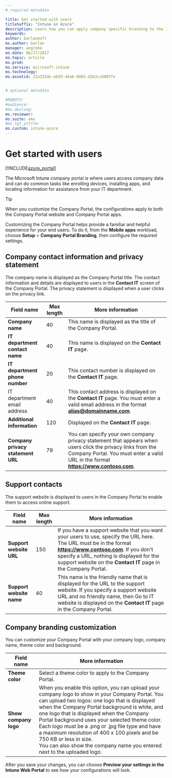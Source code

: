```yaml
---
# required metadata

title: Get started with userstitleSuffix: "Intune on Azure"
description: Learn how you can apply company specific branding to the Intune Company Portal app. "
keywords:
author: barlanmsft
ms.author: barlan
manager: angrobe
ms.date: 06/27/2017
ms.topic: article
ms.prod:
ms.service: microsoft-intune
ms.technology:
ms.assetid: 22a232de-ab93-44ab-b0b5-d2b3ccb007fe


# optional metadata

#ROBOTS:
#audience:
#ms.devlang:
ms.reviewer:
ms.suite: ems
#ms.tgt_pltfrm:
ms.custom: intune-azure
---
```


# Get started with users

[!INCLUDE[azure_portal](./includes/azure_portal.md)]

The Microsoft Intune company portal is where users access company data and can do common tasks like enrolling devices, installing apps, and locating information for assistance from your IT department.

> [!Tip]
> When you customize the Company Portal, the configurations apply to both the Company Portal website and Company Portal apps.

Customizing the Company Portal helps provide a familiar and helpful experience for your end users. To do it, from the **Mobile apps** workload, choose  **Setup** > **Company Portal Branding**, then configure the required settings.

## Company contact information and privacy statement
The company name is displayed as the Company Portal title. The contact information and details are displayed to users in the **Contact IT** screen of the Company Portal. The privacy statement is displayed when a user clicks on the privacy link.


|Field name|Max length|More information|
|-|-|-|
|**Company name**|40|This name is displayed as the title of the Company Portal.|
|**IT department contact name**|40|This name is displayed on the **Contact IT** page.|
|**IT department phone number**|20|This contact number is displayed on the **Contact IT** page.|
|IT department email address|40|This contact address is displayed on the **Contact IT** page. You must enter a valid email address in the format **alias@domainname.com**.|
|**Additional information**|120|Displayed on the **Contact IT** page.|
|**Company privacy statement URL**|79|You can specify your own company privacy statement that appears when users click the privacy links from the Company Portal. You must enter a valid URL in the format **https://www.contoso.com**.|

## Support contacts
The support website is displayed to users in the Company Portal to enable them to access online support.



|Field name|Max length|More information|
|-|-|-|
|**Support website URL**|150|If you have a support website that you want your users to use, specify the URL here. The URL must be in the format **https://www.contoso.com**. If you don't specify a URL, nothing is displayed for the support website on the **Contact IT** page in the Company Portal.|
|**Support website name**|40|This name is the friendly name that is displayed for the URL to the support website. If you specify a support website URL and no friendly name, then Go to IT website is displayed on the **Contact IT** page in the Company Portal.

## Company branding customization
You can customize your Company Portal with your company logo, company name, theme color and background.



|Field name|More information|
|-|-|
|**Theme color**|Select a theme color to apply to the Company Portal.|
|**Show company logo**|When you enable this option, you can upload your company logo to show in your Company Portal. You can upload two logos: one logo that is displayed when the Company Portal background is white, and one logo that is displayed when the Company Portal background uses your selected theme color. Each logo must be a .png or .jpg file type and have a maximum resolution of 400 x 100 pixels and be 750 KB or less in size.<br>You can also show the company name you entered next to the uploaded logo.|

After you save your changes, you can choose **Preview your settings in the Intune Web Portal** to see how your configurations will look.
